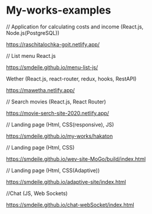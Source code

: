 # My-works-examples

// Application for calculating costs and income (React.js, Node.js(PostgreSQL))

https://raschitalochka-goit.netlify.app/ 

// List menu React.js

https://smdeile.github.io/menu-list-js/

Wether (React.js, react-router, redux, hooks, RestAPI)

https://mawetha.netlify.app/

// Search movies (React.js, React Router)

https://movie-serch-site-2020.netlify.app/

// Landing page (Html, CSS(responsive), JS)

https://smdeile.github.io/my-works/hakaton

// Landing page (Html, CSS)

https://smdeile.github.io/wev-site-MoGo/build/index.html

// Landing page (Html, CSS(Adaptive))

https://smdeile.github.io/adaptive-site/index.html 

//Chat (JS, Web Sockets)

https://smdeile.github.io/chat-webSocket/index.html



